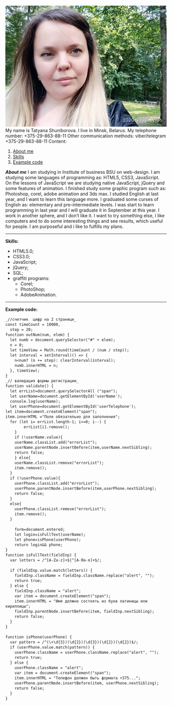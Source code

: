 ![my photo](assets/IMG_20200912_120604.jpg)
My name is Tatyana Shuniborova.
I live in Minsk, Belarus.
My telephone number: +375-29-863-88-11
Other communication methods: viber/telegram +375-29-863-88-11
Content:
1. [About me](#about)
2. [Skills](#skills)
3. [Example code](#example)


<a id="about">___About me___</a>
I am studying in Institute of business BSU on web-design.  I am studying some languages of programming as:  HTML5, CSS3, JavaScript. 
On the lessons of JavaScript we are studying native JavaScript, jQuery and some features of animation.
I finished study some graphic program such as: Photoshop, corel, adobe animation and 3ds max.
I studied English at last year, and I want to learn this language more. I graduated some curses of English as: elementary and pre-intermediate levels.
I was start  to learn programming in last year and I will graduate it in September at this year.
I work in another  sphere, and I don’t like it. I want to try something else, I like computers  and to do  some interesting things and see results, which useful for people.
I am purposeful and i like  to fulfills  my plans.

---

<a id="skills">__Skills:__</a>
* HTML5.0;
* CSS3.0;
* JavaScript;
* jQuery;
* SQL;
* graffiti programs:
  * Corel;
  * PhotoShop;
  * AdobeAnimation.

---

<a id="example">__Example code:__</a>
```
_//счетчик  цифр на 2 странице_
const timeCount = 10000,
  step = 20;
function outNum(num, elem) {
  let numb = document.querySelector("#" + elem);
  n = 0;
  let timeView = Math.round(timeCount / (num / step));
  let interval = setInterval(() => {
    n<num? (n += step): clearInterval(interval);
    numb.innerHTML = n;
  }, timeView);
}
_// валидация формы регистрации_
function validate() {
  let errList=document.querySelectorAll ("span");
  let userName=document.getElementById('userName');
  console.log(userName);
  let userPhone=document.getElementById('userTelephone');
let item=document.createElement("span"); 
item.innerHTML ="Поле обязательно для заполнения";
  for (let i= errList.length-1; i>=0; i--) {
        errList[i].remove();
    }
    if (!userName.value){
    userName.classList.add("errorList");
    userName.parentNode.insertBefore(item,userName.nextSibling);
    return false;
    } else{
    userName.classList.remove("errorList");
    item.remove();
  }
  if (!userPhone.value){
    userPhone.classList.add("errorList");
    userPhone.parentNode.insertBefore(item,userPhone.nextSibling);
    return false;
  }
  else{
    userPhone.classList.remove("errorList");
    item.remove();
  }
    
    form=document.entered;
    let login=isFullText(userName);
    let phone=isPhone(userPhone);
    return login&& phone;
}
function isFullText(fieldInp) {
  var letters = /^[A-Za-z]+$|^[А-Яа-я]+$/;

  if (fieldInp.value.match(letters)) {
    fieldInp.className = fieldInp.className.replace("alert", "");
    return true;
  } else {
    fieldInp.className = "alert";
    var item = document.createElement("span");
    item.innerHTML = "Имя должно состоять из букв латиницы или кириллицы";
    fieldInp.parentNode.insertBefore(item, fieldInp.nextSibling);
    return false;
  }
}

function isPhone(userPhone) {
  var pattern = /^(\+\d{3})(\d{2})(\d{3})(\d{2})(\d{2})$/;
  if (userPhone.value.match(pattern)) {
    userPhone.className = userPhone.className.replace("alert", "");
    return true;
  } else {
    userPhone.className = "alert";
    var item = document.createElement("span");
    item.innerHTML = "Телефон должен быть формата +375...";
    userPhone.parentNode.insertBefore(item, userPhone.nextSibling);
    return false;
  }
}
```
